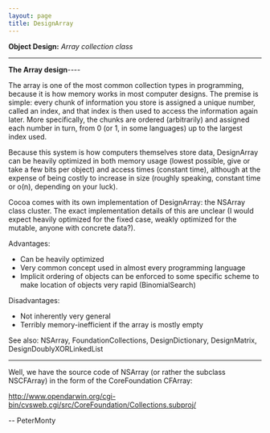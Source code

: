 ```yaml
---
layout: page
title: DesignArray
---
```


**Object Design:** *Array collection class*

----
**The Array design**----

The array is one of the most common collection types in programming, because it is how memory works in most computer designs. The premise is simple: every chunk of information you store is assigned a unique number, called an index, and that index is then used to access the information again later. More specifically, the chunks are ordered (arbitrarily) and assigned each number in turn, from 0 (or 1, in some languages) up to the largest index used.

Because this system is how computers themselves store data, DesignArray can be heavily optimized in both memory usage (lowest possible, give or take a few bits per object) and access times (constant time), although at the expense of being costly to increase in size (roughly speaking, constant time or o(n), depending on your luck).

Cocoa comes with its own implementation of DesignArray: the NSArray class cluster. The exact implementation details of this are unclear (I would expect heavily optimized for the fixed case, weakly optimized for the mutable, anyone with concrete data?).

Advantages:
* Can be heavily optimized
* Very common concept used in almost every programming language
* Implicit ordering of objects can be enforced to some specific scheme to make location of objects very rapid (BinomialSearch)


Disadvantages:
* Not inherently very general
* Terribly memory-inefficient if the array is mostly empty


See also: NSArray, FoundationCollections, DesignDictionary, DesignMatrix, DesignDoublyXORLinkedList

----

Well, we have the source code of NSArray (or rather the subclass NSCFArray) in the form of the CoreFoundation CFArray:

http://www.opendarwin.org/cgi-bin/cvsweb.cgi/src/CoreFoundation/Collections.subproj/

-- PeterMonty

